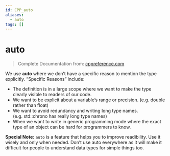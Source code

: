 ```yaml
---
id: CPP_auto
aliases:
  - auto
tags: []
---
```


# auto


> Complete Documentation from: [cppreference.com](https://en.cppreference.com/w/cpp/language/auto)

We use **auto** where we don’t have a specific reason to mention the type explicitly. “Specific Reasons” include:

- The definition is in a large scope where we want to make the type clearly visible to readers of our code.
- We want to be explicit about a variable’s range or precision. (e.g. double rather than float)
- We want to avoid redundancy and writing long type names. (e.g. std::chrono has really long type names)
- When we want to write in generic programming mode where the exact type of an object can be hard for programmers to know.

**Special Note:** `auto` is a feature that helps you to improve readibility. Use it wisely and only when needed. Don’t use auto everywhere as it will make it difficult for people to understand data types for simple things too.
